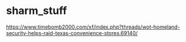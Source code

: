 # sharm_stuff


https://www.timebomb2000.com/xf/index.php?threads/wot-homeland-security-helps-raid-texas-convenience-stores.69140/
